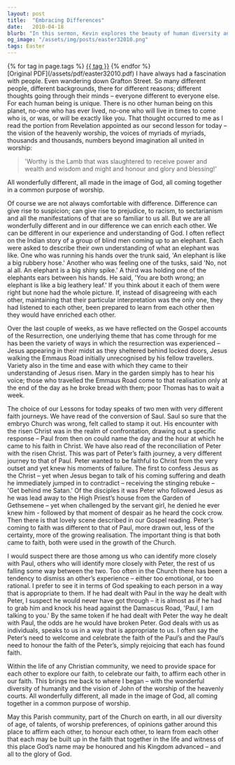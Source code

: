 ```yaml
---
layout: post
title:  "Embracing Differences"
date:   2010-04-18
blurb: "In this sermon, Kevin explores the beauty of human diversity and the different ways in which people experience their faith. He uses the stories of Paul and Peter's unique faith journeys to illustrate how God speaks to each person in a way that is appropriate to them. He emphasizes the importance of honoring and learning from each other's experiences and perspectives in order to enrich our own understanding of God and our faith."
og_image: "/assets/img/posts/easter32010.png"
tags: Easter
---    
```

<div class="tag-pills">
    {% for tag in page.tags %}
    <a href="{{ site.baseurl }}/tag/{{ tag | slugify }}" class="tag-pill">{{ tag }}</a>
    {% endfor %}
</div>
[Original PDF](/assets/pdf/easter32010.pdf)
I have always had a fascination with people. Even wandering down Grafton Street. So many different people, different backgrounds, there for different reasons; different thoughts going through their minds – everyone different to everyone else. For each human being is unique. There is no other human being on this planet, no-one who has ever lived, no-one who will live in times to come who is, or was, or will be exactly like you. That thought occurred to me as I read the portion from Revelation appointed as our second lesson for today – the vision of the heavenly worship, the voices of myriads of myriads, thousands and thousands, numbers beyond imagination all united in worship:

> 'Worthy is the Lamb that was slaughtered to receive power and wealth and wisdom and might and honour and glory and blessing!'

All wonderfully different, all made in the image of God, all coming together in a common purpose of worship.

Of course we are not always comfortable with difference. Difference can give rise to suspicion; can give rise to prejudice, to racism, to sectarianism and all the manifestations of that are so familiar to us all. But we are all wonderfully different and in our difference we can enrich each other. We can be different in our experience and understanding of God. I often reflect on the Indian story of a group of blind men coming up to an elephant. Each were asked to describe their own understanding of what an elephant was like. One who was running his hands over the trunk said, 'An elephant is like a big rubbery hose.' Another who was feeling one of the tusks, said 'No, not al all. An elephant is a big shiny spike.' A third was holding one of the elephants ears between his hands. He said, 'You are both wrong; an elephant is like a big leathery leaf.' If you think about it each of them were right but none had the whole picture. If, instead of disagreeing with each other, maintaining that their particular interpretation was the only one, they had listened to each other, been prepared to learn from each other then they would have enriched each other.

Over the last couple of weeks, as we have reflected on the Gospel accounts of the Resurrection, one underlying theme that has come through for me has been the variety of ways in which the resurrection was experienced – Jesus appearing in their midst as they sheltered behind locked doors, Jesus walking the Emmaus Road initially unrecognised by his fellow travellers. Variety also in the time and ease with which they came to their understanding of Jesus risen. Mary in the garden simply has to hear his voice; those who travelled the Emmaus Road come to that realisation only at the end of the day as he broke bread with them; poor Thomas has to wait a week.

The choice of our Lessons for today speaks of two men with very different faith journeys. We have read of the conversion of Saul. Saul so sure that the embryo Church was wrong, felt called to stamp it out. His encounter with the risen Christ was in the realm of confrontation, drawing out a specific response – Paul from then on could name the day and the hour at which he came to his faith in Christ. We have also read of the reconciliation of Peter with the risen Christ. This was part of Peter’s faith journey, a very different journey to that of Paul. Peter wanted to be faithful to Christ from the very outset and yet knew his moments of failure. The first to confess Jesus as the Christ – yet when Jesus began to talk of his coming suffering and death he immediately jumped in to contradict – receiving the stinging rebuke – 'Get behind me Satan.' Of the disciples it was Peter who followed Jesus as he was lead away to the High Priest’s house from the Garden of Gethsemene – yet when challenged by the servant girl, he denied he ever knew him - followed by that moment of despair as he heard the cock crow. Then there is that lovely scene described in our Gospel reading. Peter’s coming to faith was different to that of Paul, more drawn out, less of the certainty, more of the growing realisation. The important thing is that both came to faith, both were used in the growth of the Church.

I would suspect there are those among us who can identify more closely with Paul, others who will identify more closely with Peter, the rest of us falling some way between the two. Too often in the Church there has been a tendency to dismiss an other’s experience – either too emotional, or too rational. I prefer to see it in terms of God speaking to each person in a way that is appropriate to them. If he had dealt with Paul in the way he dealt with Peter, I suspect he would never have got through – it is almost as if he had to grab him and knock his head against the Damascus Road, 'Paul, I am talking to you.' By the same token if he had dealt with Peter the way he dealt with Paul, the odds are he would have broken Peter. God deals with us as individuals, speaks to us in a way that is appropriate to us. I often say the Peter’s need to welcome and celebrate the faith of the Paul’s and the Paul’s need to honour the faith of the Peter’s, simply rejoicing that each has found faith.

Within the life of any Christian community, we need to provide space for each other to explore our faith, to celebrate our faith, to affirm each other in our faith. This brings me back to where I began – with the wonderful diversity of humanity and the vision of John of the worship of the heavenly courts. All wonderfully different, all made in the image of God, all coming together in a common purpose of worship.

May this Parish community, part of the Church on earth, in all our diversity of age, of talents, of worship preferences, of opinions gather around this place to affirm each other, to honour each other, to learn from each other that each may be built up in the faith that together in the life and witness of this place God’s name may be honoured and his Kingdom advanced – and all to the glory of God.
